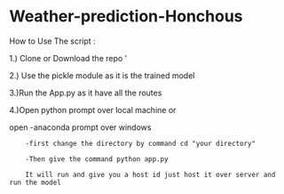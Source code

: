 # Weather-prediction-Honchous
How to Use The script :

1.) Clone or Download the repo '

2.) Use the pickle module as it is the trained model

3.)Run the App.py as it have all the routes

4.)Open python prompt over local machine or

   open -anaconda prompt over windows 
   
        -first change the directory by command cd "your directory"
        
        -Then give the command python app.py
        
        It will run and give you a host id just host it over server and run the model
